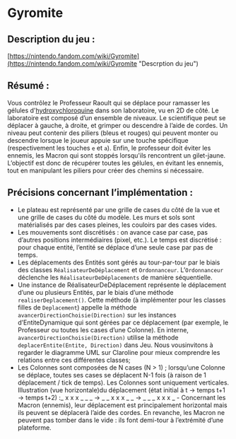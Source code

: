 # Gyromite
## Description du jeu : 
[https://nintendo.fandom.com/wiki/Gyromite](https://nintendo.fandom.com/wiki/Gyromite "Descrption du jeu")
## Résumé :
Vous contrôlez le Professeur Raoult qui se déplace pour ramasser les gélules d'[hydroxychloroquine](https://fr.wikipedia.org/wiki/Hydroxychloroquine "hydroxychloroquine") dans son laboratoire, vu en 2D de côté. Le laboratoire est composé d’un ensemble de niveaux. Le scientifique peut se déplacer à gauche, à droite, et grimper ou descendre à l’aide de cordes. Un niveau peut contenir des piliers (bleus et rouges) qui peuvent monter ou descendre lorsque le joueur appuie sur une touche spécifique (respectivement les touches `e` et `a`). Enfin, le professeur doit éviter les ennemis, les Macron qui sont stoppés lorsqu'ils rencontrent un gilet-jaune. L’objectif est donc de récupérer toutes les gélules, en évitant les ennemis, tout en manipulant les piliers pour créer des chemins si nécessaire.
## Précisions concernant l’implémentation :
* Le plateau est représenté par une grille de cases du côté de la vue et une grille de cases du côté du modèle. Les murs et sols sont matérialisés par des cases pleines, les couloirs par des cases vides.
* Les mouvements sont discrétisés : on avance case par case, pas d’autres positions intermédiaires (pixel, etc.). Le temps est discrétisé : pour chaque entité, l’entité se déplace d’une seule case par pas de temps.
* Les déplacements des Entités sont gérés au tour-par-tour par le biais des classes `RéalisateurDeDéplacement` et `Ordonnanceur`. L’`Ordonnanceur` déclenche les `RéalisateurDeDéplacements` de manière séquentielle.
* Une instance de RéalisateurDeDéplacement représente le déplacement d’une ou plusieurs Entités, par le biais d’une méthode `realiserDeplacement()`. Cette méthode (à implémenter pour les classes filles de `Deplacement`) appelle la méthode `avancerDirectionChoisie(Direction)` sur les instances d’EntiteDynamique qui sont gérées par ce déplacement (par exemple, le Professeur ou toutes les cases d’une Colonne). En interne, `avancerDirectionChoisie(Direction)` utilise la méthode `deplacerEntite(Entite, Direction)` dans Jeu. Nous vousinvitons à regarder le diagramme UML sur Claroline pour mieux comprendre les relations entre ces différentes classes;
* Les Colonnes sont composées de N cases (N > 1) ; lorsqu’une Colonne se déplace, toutes ses cases se déplacent N-1 fois (à raison de 1 déplacement / tick de temps). Les Colonnes sont uniquement verticales. Illustration (vue horizontale)du déplacement (état initial à t → temps t+1 → temps t+2) :_ x x x _ _ _  → _ _ x x x _ _  → _ _ _ x x x _ - Concernant les Macron (ennemis), leur déplacement est principalement horizontal mais ils peuvent se déplacerà l’aide des cordes. En revanche, les Macron ne peuvent pas tomber dans le vide : ils font demi-tour à l’extrémité d’une plateforme.